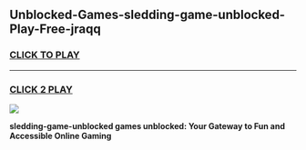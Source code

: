 
## Unblocked-Games-sledding-game-unblocked-Play-Free-jraqq
<h3>
<a href="https://premium76.site?title=sledding-game-unblocked&ref=22A">CLICK TO PLAY</a></h3>
<hr>

<h3>
<a href="https://premium76.site?title=sledding-game-unblocked&ref=22A">CLICK 2 PLAY</a>
  
</h3>

<a href="https://premium76.site?title=sledding-game-unblocked&ref=22A"><img src="https://clearcache.store/games.png"></a>


**sledding-game-unblocked games unblocked: Your Gateway to Fun and Accessible Online Gaming**
